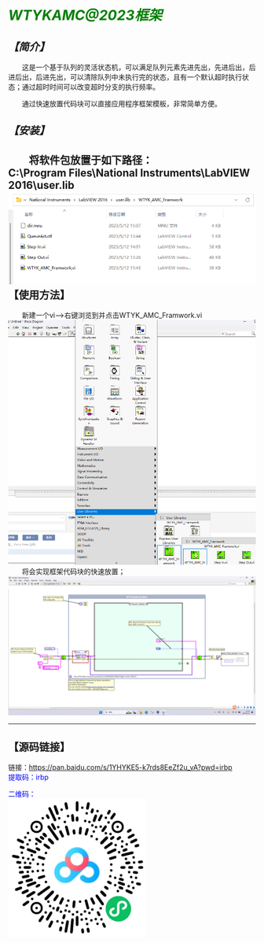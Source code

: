  <font color=green>***WTYKAMC@2023框架***</font><br>
 =====

*【简介】*<br>
---
&emsp;&emsp;这是一个基于队列的灵活状态机，可以满足队列元素先进先出，先进后出，后进后出，后进先出，可以清除队列中未执行完的状态，且有一个默认超时执行状态；通过超时时间可以改变超时分支的执行频率。   

&emsp;&emsp;通过快速放置代码块可以直接应用程序框架模板，非常简单方便。<br>

*【安装】*<br>
---
&emsp;&emsp;将软件包放置于如下路径：<br>
C:\Program Files\National Instruments\LabVIEW 2016\user.lib
![](/imgs/0.png)<br>
 【使用方法】
 -----
&emsp;&emsp;新建一个vi——>右键浏览到并点击WTYK_AMC_Framwork.vi
![](/imgs/1.png)<br>
&emsp;&emsp;将会实现框架代码块的快速放置；
![](/imgs/2.png)<br>
********
【源码链接】<br>
----
链接：<font color=blue>https://pan.baidu.com/s/1YHYKE5-k7rds8EeZf2u_vA?pwd=irbp<br>
提取码：irbp<br>

二维码：<br>
![](/imgs/3.png)<br>
